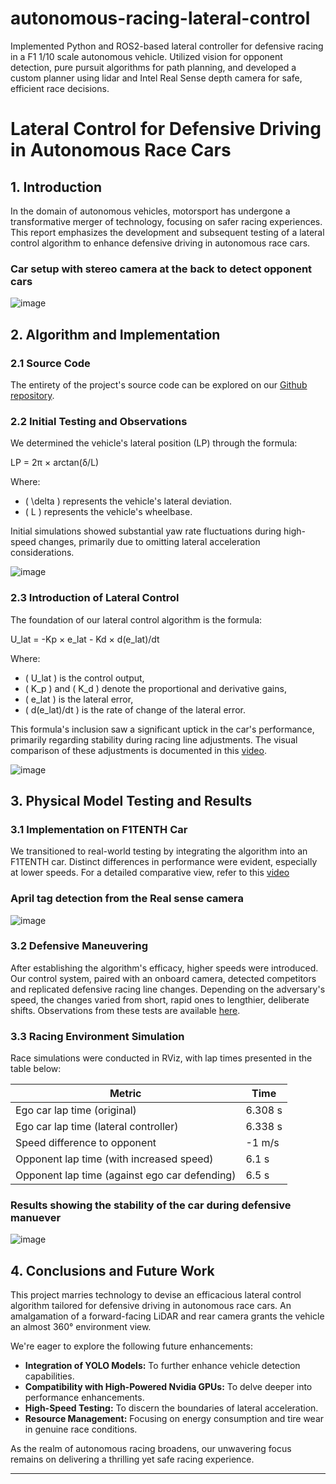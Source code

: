 # autonomous-racing-lateral-control
Implemented Python and ROS2-based lateral controller for defensive racing in a F1 1/10 scale autonomous vehicle. Utilized vision for opponent detection, pure pursuit algorithms for path planning, and developed a custom planner using lidar and Intel Real Sense depth camera for safe, efficient race decisions.

# Lateral Control for Defensive Driving in Autonomous Race Cars

## 1. Introduction

In the domain of autonomous vehicles, motorsport has undergone a transformative merger of technology, focusing on safer racing experiences. This report emphasizes the development and subsequent testing of a lateral control algorithm to enhance defensive driving in autonomous race cars.

### Car setup with stereo camera at the back to detect opponent cars

![image](https://github.com/Saibernard/Lateral-Control-for-Defensive-Driving-in-Autonomous-Race-Cars/assets/112599512/42e4432b-f6b4-4373-84c2-74bbaa56c9fa)


## 2. Algorithm and Implementation

### 2.1 Source Code

The entirety of the project's source code can be explored on our [Github repository](https://github.com/Saibernard/Lateral-Control-for-Defensive-Driving-in-Autonomous-Race-Cars).

### 2.2 Initial Testing and Observations

We determined the vehicle's lateral position (LP) through the formula:

LP = 2π × arctan(δ/L)


Where:
- \( \delta \) represents the vehicle's lateral deviation.
- \( L \) represents the vehicle's wheelbase.

Initial simulations showed substantial yaw rate fluctuations during high-speed changes, primarily due to omitting lateral acceleration considerations.

![image](https://github.com/Saibernard/Lateral-Control-for-Defensive-Driving-in-Autonomous-Race-Cars/assets/112599512/31da18d3-71f4-4d72-b8c4-40af8b43b30f)


### 2.3 Introduction of Lateral Control

The foundation of our lateral control algorithm is the formula:

U_lat = -Kp × e_lat - Kd × d(e_lat)/dt


Where:
- \( U_lat \) is the control output,
- \( K_p \) and \( K_d \) denote the proportional and derivative gains,
- \( e_lat \) is the lateral error,
- \( d(e_lat)/dt \) is the rate of change of the lateral error.

This formula's inclusion saw a significant uptick in the car's performance, primarily regarding stability during racing line adjustments. The visual comparison of these adjustments is documented in this [video](https://www.youtube.com/watch?v=iy26FNFZgEw).

![image](https://github.com/Saibernard/Lateral-Control-for-Defensive-Driving-in-Autonomous-Race-Cars/assets/112599512/002dcfc2-574b-4281-9be7-808308845f40)


## 3. Physical Model Testing and Results

### 3.1 Implementation on F1TENTH Car

We transitioned to real-world testing by integrating the algorithm into an F1TENTH car. Distinct differences in performance were evident, especially at lower speeds. For a detailed comparative view, refer to this [video](https://www.youtube.com/watch?v=xJaZCDzaTfY)

### April tag detection from the Real sense camera

![image](https://github.com/Saibernard/Lateral-Control-for-Defensive-Driving-in-Autonomous-Race-Cars/assets/112599512/610828c5-241c-4433-b136-b86439358cd0)


### 3.2 Defensive Maneuvering

After establishing the algorithm's efficacy, higher speeds were introduced. Our control system, paired with an onboard camera, detected competitors and replicated defensive racing line changes. Depending on the adversary's speed, the changes varied from short, rapid ones to lengthier, deliberate shifts. Observations from these tests are available [here](https://www.youtube.com/watch?v=xJaZCDzaTfY).

### 3.3 Racing Environment Simulation

Race simulations were conducted in RViz, with lap times presented in the table below:

| Metric                                        | Time       |
|-----------------------------------------------|------------|
| Ego car lap time (original)                   | 6.308 s    |
| Ego car lap time (lateral controller)         | 6.338 s    |
| Speed difference to opponent                  | -1 m/s     |
| Opponent lap time (with increased speed)      | 6.1 s      |
| Opponent lap time (against ego car defending) | 6.5 s      |

### Results showing the stability of the car during defensive manuever

![image](https://github.com/Saibernard/Lateral-Control-for-Defensive-Driving-in-Autonomous-Race-Cars/assets/112599512/62299d08-25af-49c3-b6d4-545cbd271838)


## 4. Conclusions and Future Work

This project marries technology to devise an efficacious lateral control algorithm tailored for defensive driving in autonomous race cars. An amalgamation of a forward-facing LiDAR and rear camera grants the vehicle an almost 360° environment view.

We're eager to explore the following future enhancements:

- **Integration of YOLO Models:** To further enhance vehicle detection capabilities.
- **Compatibility with High-Powered Nvidia GPUs:** To delve deeper into performance enhancements.
- **High-Speed Testing:** To discern the boundaries of lateral acceleration.
- **Resource Management:** Focusing on energy consumption and tire wear in genuine race conditions.

As the realm of autonomous racing broadens, our unwavering focus remains on delivering a thrilling yet safe racing experience.

---

